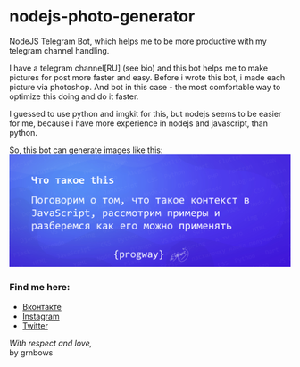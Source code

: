 # nodejs-photo-generator
NodeJS Telegram Bot, which helps me to be more productive with my telegram channel handling.

I have a telegram channel[RU] (see bio) and this bot helps me to make pictures for post more faster and easy. Before i wrote this bot, i made each picture via photoshop. And bot in this case - the most comfortable way to optimize this doing and do it faster.

I guessed to use python and imgkit for this, but nodejs seems to be easier for me, because i have more experience in nodejs and javascript, than python.

So, this bot can generate images like this: 
![image](./this.jpg)

### Find me here:
* [Вконтакте](https://vk.com/grnbows) </br>
* [Instagram](https://www.instagram.com/grnbows) </br>
* [Twitter](https://twitter.com/grnbows) </br>

<i>With respect and love,</i></br> by grnbows
